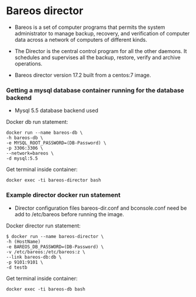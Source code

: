 # Bareos director

- Bareos is a set of computer programs that permits the system administrator to manage backup, recovery, and verification of computer data across a network of computers of different kinds. 

- The Director is the central control program for all the other daemons. It schedules and supervises all the backup, restore, verify and archive operations.

- Bareos director version 17.2 built from a centos:7 image.

### Getting a mysql database container running for the database backend
 
- Mysql 5.5 database backend used

Docker db run statement:

```
docker run --name bareos-db \
-h bareos-db \
-e MYSQL_ROOT_PASSWORD=(DB-Password) \
-p 3306:3306 \
--network=bareos \
-d mysql:5.5 
```
Get terminal inside container:
```
docker exec -ti bareos-director bash
```

### Example director docker run statement

- Director configuration files bareos-dir.conf and bconsole.conf need be add to /etc/bareos before running the image.

Docker director run statement:
```
$ docker run --name bareos-director \
-h (HostName)
-e BAREOS_DB_PASSWORD=(DB-Password) \
-v /etc/bareos:/etc/bareos:z \
--link bareos-db:db \
-p 9101:9101 \
-d testb
```
Get terminal inside container:
```
docker exec -ti bareos-db bash
```

